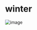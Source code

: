# winter
![image](https://user-images.githubusercontent.com/59414164/129423647-351b7137-7f49-443c-a1a1-862578dcfd15.png)
